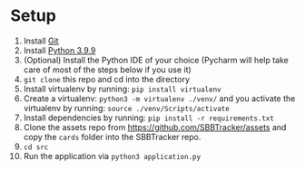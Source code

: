 # Setup
1. Install [Git](https://git-scm.com/download)
2. Install [Python 3.9.9](https://www.python.org/downloads/release/python-399/)
3. (Optional) Install the Python IDE of your choice (Pycharm will help take care of most of the steps below if you use it)
4. `git clone` this repo and cd into the directory
5. Install virtualenv by running:
   `pip install virtualenv`
6. Create a virtualenv:
   `python3 -m virtualenv ./venv/`
   and you activate the virtualenv by running:
   `source ./venv/Scripts/activate`
7. Install dependencies by running:
   `pip install -r requirements.txt`
8. Clone the assets repo from https://github.com/SBBTracker/assets and copy the `cards` folder into the SBBTracker repo.
9. `cd src`
10. Run the application via `python3 application.py`
